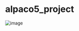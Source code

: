 # alpaco5_project
![image](https://github.com/sms291/alpaco5_project/assets/101155566/3021f980-4440-43d0-8f0d-65328fdd6a48)
